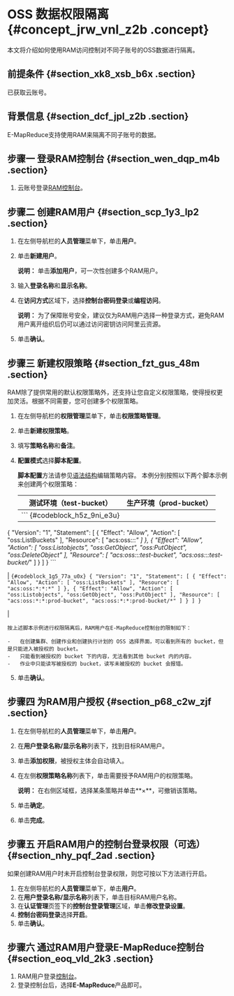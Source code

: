 # OSS 数据权限隔离 {#concept_jrw_vnl_z2b .concept}

本文将介绍如何使用RAM访问控制对不同子账号的OSS数据进行隔离。

## 前提条件 {#section_xk8_xsb_b6x .section}

已获取云账号。

## 背景信息 {#section_dcf_jpl_z2b .section}

E-MapReduce支持使用RAM来隔离不同子账号的数据。

## 步骤一 登录RAM控制台 {#section_wen_dqp_m4b .section}

1.  云账号登录[RAM控制台](https://ram.console.aliyun.com/)。

## 步骤二 创建RAM用户 {#section_scp_1y3_lp2 .section}

1.  在左侧导航栏的**人员管理**菜单下，单击**用户**。
2.  单击**新建用户**。

    **说明：** 单击**添加用户**，可一次性创建多个RAM用户。

3.  输入**登录名称**和**显示名称**。
4.  在**访问方式**区域下，选择**控制台密码登录**或**编程访问**。

    **说明：** 为了保障账号安全，建议仅为RAM用户选择一种登录方式，避免RAM用户离开组织后仍可以通过访问密钥访问阿里云资源。

5.  单击**确认**。

## 步骤三 新建权限策略 {#section_fzt_gus_48m .section}

RAM除了提供常用的默认权限策略外，还支持让您自定义权限策略，使得授权更加灵活。根据不同需要，您可创建多个权限策略。

1.  在左侧导航栏的**权限管理**菜单下，单击**权限策略管理**。
2.  单击**新建权限策略**。
3.  填写**策略名称**和**备注**。
4.  **配置模式**选择**脚本配置**。

    **脚本配置**方法请参见[语法结构](../../intl.zh-CN/用户指南/权限策略/权限策略语言/权限策略语法和结构.md#)编辑策略内容。 本例分别按照以下两个脚本示例来创建两个权限策略：

    |测试环境（test-bucket）|生产环境（prod-bucket）|
    |-----------------|-----------------|
    |     ``` {#codeblock_h5z_9ni_e3u}
{
"Version": "1",
"Statement": [
{
"Effect": "Allow",
"Action": [
  "oss:ListBuckets"
],
"Resource": [
  "acs:oss:*:*:*"
]
},
{
"Effect": "Allow",
"Action": [
  "oss:Listobjects",
  "oss:GetObject",
  "oss:PutObject",
  "oss:DeleteObject"
],
"Resource": [
  "acs:oss:*:*:test-bucket",
  "acs:oss:*:*:test-bucket/*"
]
}
]
}
    ```

 |     ``` {#codeblock_1g5_77a_u0x}
{
"Version": "1",
"Statement": [
{
"Effect": "Allow",
"Action": [
  "oss:ListBuckets"
],
"Resource": [
  "acs:oss:*:*:*"
]
},
{
"Effect": "Allow",
"Action": [
  "oss:Listobjects",
  "oss:GetObject",
  "oss:PutObject"
],
"Resource": [
  "acs:oss:*:*:prod-bucket",
  "acs:oss:*:*:prod-bucket/*"
]
}
]
}
    ```

 |

    按上述脚本示例进行权限隔离后，RAM用户在E-MapReduce控制台的限制如下：

    -   在创建集群、创建作业和创建执行计划的 OSS 选择界面，可以看到所有的 bucket，但是只能进入被授权的 bucket。
    -   只能看到被授权的 bucket 下的内容，无法看到其他 bucket 内的内容。
    -   作业中只能读写被授权的 bucket，读写未被授权的 bucket 会报错。
5.  单击**确认**。

## 步骤四 为RAM用户授权 {#section_p68_c2w_zjf .section}

1.  在左侧导航栏的**人员管理**菜单下，单击**用户**。
2.  在**用户登录名称/显示名称**列表下，找到目标RAM用户。
3.  单击**添加权限**，被授权主体会自动填入。
4.  在左侧**权限策略名称**列表下，单击需要授予RAM用户的权限策略。

    **说明：** 在右侧区域框，选择某条策略并单击**×**，可撤销该策略。

5.  单击**确定**。
6.  单击**完成**。

## 步骤五 开启RAM用户的控制台登录权限（可选） {#section_nhy_pqf_2ad .section}

如果创建RAM用户时未开启控制台登录权限，则您可按以下方法进行开启。

1.  在左侧导航栏的**人员管理**菜单下，单击**用户**。
2.  在**用户登录名称/显示名称**列表下，单击目标RAM用户名称。
3.  在**认证管理**页签下的**控制台登录管理**区域，单击**修改登录设置**。
4.  **控制台密码登录**选择**开启**。
5.  单击**确认**。

## 步骤六 通过RAM用户登录E-MapReduce控制台 {#section_eoq_vld_2k3 .section}

1.  RAM用户登录[控制台](https://signin.alibabacloud.com/login.htm)。
2.  登录控制台后，选择**E-MapReduce**产品即可。

